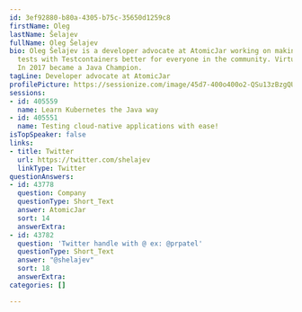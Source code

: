 ```yaml
---
id: 3ef92880-b80a-4305-b75c-35650d1259c8
firstName: Oleg
lastName: Šelajev
fullName: Oleg Šelajev
bio: Oleg Šelajev is a developer advocate at AtomicJar working on making integration
  tests with Testcontainers better for everyone in the community. VirtualJUG leader.
  In 2017 became a Java Champion.
tagLine: Developer advocate at AtomicJar
profilePicture: https://sessionize.com/image/45d7-400o400o2-QSu13zBzgQUworTyeBFT2j.jpg
sessions:
- id: 405559
  name: Learn Kubernetes the Java way
- id: 405551
  name: Testing cloud-native applications with ease!
isTopSpeaker: false
links:
- title: Twitter
  url: https://twitter.com/shelajev
  linkType: Twitter
questionAnswers:
- id: 43778
  question: Company
  questionType: Short_Text
  answer: AtomicJar
  sort: 14
  answerExtra: 
- id: 43782
  question: 'Twitter handle with @ ex: @prpatel'
  questionType: Short_Text
  answer: "@shelajev"
  sort: 18
  answerExtra: 
categories: []

---
```

